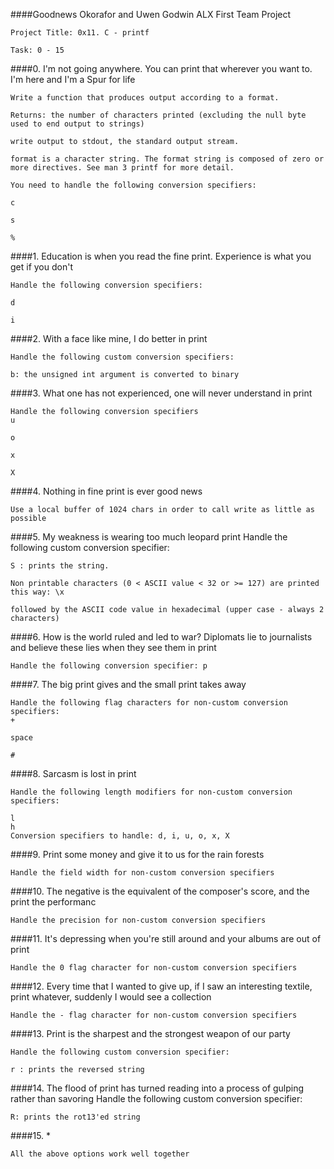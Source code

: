 ####Goodnews Okorafor and Uwen Godwin ALX First Team Project

	Project Title: 0x11. C - printf 

	Task: 0 - 15

####0. I'm not going anywhere. You can print that wherever you want to. I'm here and I'm a Spur for life 

	Write a function that produces output according to a format.

	Returns: the number of characters printed (excluding the null byte used to end output to strings)

	write output to stdout, the standard output stream.

	format is a character string. The format string is composed of zero or more directives. See man 3 printf for more detail. 

	You need to handle the following conversion specifiers:

	c

	s

	%

####1. Education is when you read the fine print. Experience is what you get if you don't 

	Handle the following conversion specifiers:

	d

	i

####2. With a face like mine, I do better in print

	Handle the following custom conversion specifiers:

	b: the unsigned int argument is converted to binary

####3. What one has not experienced, one will never understand in print

	Handle the following conversion specifiers
	u

	o

	x

	X

####4. Nothing in fine print is ever good news

	Use a local buffer of 1024 chars in order to call write as little as possible

####5. My weakness is wearing too much leopard print
	Handle the following custom conversion specifier:

	S : prints the string.

	Non printable characters (0 < ASCII value < 32 or >= 127) are printed this way: \x

	followed by the ASCII code value in hexadecimal (upper case - always 2 characters)

####6. How is the world ruled and led to war? Diplomats lie to journalists and believe these lies when they see them in print

	Handle the following conversion specifier: p

####7. The big print gives and the small print takes away

	Handle the following flag characters for non-custom conversion specifiers:
	+

	space

	#

####8. Sarcasm is lost in print

	Handle the following length modifiers for non-custom conversion specifiers:

	l
	h
	Conversion specifiers to handle: d, i, u, o, x, X

####9. Print some money and give it to us for the rain forests

	Handle the field width for non-custom conversion specifiers

####10. The negative is the equivalent of the composer's score, and the print the performanc

	Handle the precision for non-custom conversion specifiers

####11. It's depressing when you're still around and your albums are out of print

	Handle the 0 flag character for non-custom conversion specifiers

####12. Every time that I wanted to give up, if I saw an interesting textile, print whatever, suddenly I would see a collection

	Handle the - flag character for non-custom conversion specifiers

####13. Print is the sharpest and the strongest weapon of our party

	Handle the following custom conversion specifier:

	r : prints the reversed string

####14. The flood of print has turned reading into a process of gulping rather than savoring
	Handle the following custom conversion specifier:

	R: prints the rot13'ed string

####15. *

	All the above options work well together

